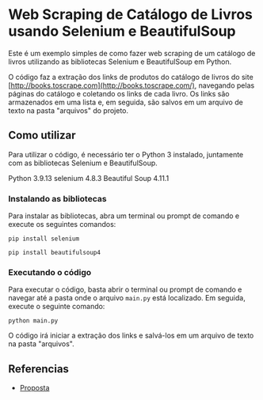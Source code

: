 # Web Scraping de Catálogo de Livros usando Selenium e BeautifulSoup

Este é um exemplo simples de como fazer web scraping de um catálogo de livros utilizando as bibliotecas Selenium e BeautifulSoup em Python.

O código faz a extração dos links de produtos do catálogo de livros do site [http://books.toscrape.com](http://books.toscrape.com/), navegando pelas páginas do catálogo e coletando os links de cada livro. Os links são armazenados em uma lista e, em seguida, são salvos em um arquivo de texto na pasta "arquivos" do projeto.


## Como utilizar

Para utilizar o código, é necessário ter o Python 3 instalado, juntamente com as bibliotecas Selenium e BeautifulSoup.

Python 3.9.13
selenium 4.8.3
Beautiful Soup 4.11.1

### Instalando as bibliotecas

Para instalar as bibliotecas, abra um terminal ou prompt de comando e execute os seguintes comandos:

```
pip install selenium
```
```
pip install beautifulsoup4
```


### Executando o código

Para executar o código, basta abrir o terminal ou prompt de comando e navegar até a pasta onde o arquivo `main.py` está localizado. Em seguida, execute o seguinte comando:

```
python main.py
```

O código irá iniciar a extração dos links e salvá-los em um arquivo de texto na pasta "arquivos".

## Referencias
* [Proposta](https://medium.com/@meigarom/o-projeto-de-data-engineering-para-o-seu-portf%C3%B3lio-c186c7191823)